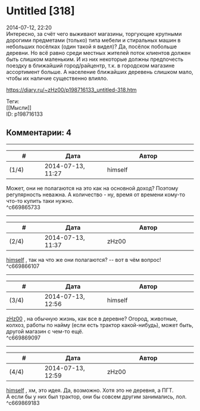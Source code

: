 Untitled [318]
==============

  
2014-07-12, 22:20  
 Интересно, за счёт чего выживают магазины, торгующие крупными дорогими предметами (только) типа мебели и стиральных машин в небольших посёлках (один такой я видел)? Да, посёлок побольше деревни. Но всё равно среди местных жителей поток клиентов должен быть слишком маленьким. И из них некоторые должны предпочесть поездку в ближайший город/райцентр, т.к. в городском магазине ассортимент больше. А население ближайших деревень слишком мало, чтобы их наличие существенно влияло.   
  
<https://diary.ru/~zHz00/p198716133_untitled-318.htm>  
  
Теги:  
[[Мысли]]  
ID: p198716133  


Комментарии: 4
--------------

  


---



|         #         |              Дата              |                     Автор                     |           ID           |
| --- | --- | --- | --- |
| (1/4) | 2014-07-13, 11:27 | himself | c669865733 |

  
 Может, они не полагаются на это как на основной доход? Поэтому регулярность неважна. А количество - ну, время от времени кому-то что-то купить таки нужно.   
 ^c669865733

---



|         #         |              Дата              |                     Автор                     |           ID           |
| --- | --- | --- | --- |
| (2/4) | 2014-07-13, 11:37 | zHz00 | c669866107 |

  
  [himself](http://himself.diary.ru "void")  , так на что же они полагаются? -- вот в чём вопрос!   
 ^c669866107

---



|         #         |              Дата              |                     Автор                     |           ID           |
| --- | --- | --- | --- |
| (3/4) | 2014-07-13, 12:56 | himself | c669869097 |

  
  [zHz00](https://zHz00.diary.ru "Untitled")  , на обычную жизнь, как все в деревне? Огород, животные, колхоз, работы по найму (если есть трактор какой-нибудь), может быть, другой магазин с чем-то ещё.   
 ^c669869097

---



|         #         |              Дата              |                     Автор                     |           ID           |
| --- | --- | --- | --- |
| (4/4) | 2014-07-13, 12:59 | zHz00 | c669869183 |

  
  [himself](http://himself.diary.ru "void")  , хм, это идея. Да, возможно. Хотя это не деревня, а ПГТ.   
 А если бы у них был трактор, они бы совсем другим занимались, лол.   
 ^c669869183